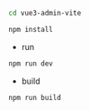 
```bash
cd vue3-admin-vite

npm install

```

- run

```bash
npm run dev
```

- build

```bash
npm run build
```